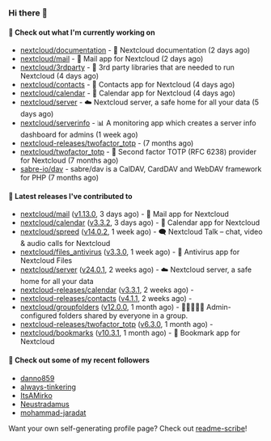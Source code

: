 ### Hi there 👋

#### 👷 Check out what I'm currently working on

- [nextcloud/documentation](https://github.com/nextcloud/documentation) - 📘 Nextcloud documentation (2 days ago)
- [nextcloud/mail](https://github.com/nextcloud/mail) - 💌 Mail app for Nextcloud (2 days ago)
- [nextcloud/3rdparty](https://github.com/nextcloud/3rdparty) - :battery: 3rd party libraries that are needed to run Nextcloud (4 days ago)
- [nextcloud/contacts](https://github.com/nextcloud/contacts) - 📇 Contacts app for Nextcloud (4 days ago)
- [nextcloud/calendar](https://github.com/nextcloud/calendar) - 📆 Calendar app for Nextcloud (4 days ago)
- [nextcloud/server](https://github.com/nextcloud/server) - ☁️ Nextcloud server, a safe home for all your data (5 days ago)
- [nextcloud/serverinfo](https://github.com/nextcloud/serverinfo) - 📊 A monitoring app which creates a server info dashboard for admins (1 week ago)
- [nextcloud-releases/twofactor_totp](https://github.com/nextcloud-releases/twofactor_totp) -  (7 months ago)
- [nextcloud/twofactor_totp](https://github.com/nextcloud/twofactor_totp) - 🔑 Second factor TOTP (RFC 6238) provider for Nextcloud (7 months ago)
- [sabre-io/dav](https://github.com/sabre-io/dav) - sabre/dav is a CalDAV, CardDAV and WebDAV framework for PHP (7 months ago)

#### 🔭 Latest releases I've contributed to

- [nextcloud/mail](https://github.com/nextcloud/mail) ([v1.13.0](https://github.com/nextcloud/mail/releases/tag/v1.13.0), 3 days ago) - 💌 Mail app for Nextcloud
- [nextcloud/calendar](https://github.com/nextcloud/calendar) ([v3.3.2](https://github.com/nextcloud/calendar/releases/tag/v3.3.2), 3 days ago) - 📆 Calendar app for Nextcloud
- [nextcloud/spreed](https://github.com/nextcloud/spreed) ([v14.0.2](https://github.com/nextcloud/spreed/releases/tag/v14.0.2), 1 week ago) - 🗨️ Nextcloud Talk – chat, video &amp; audio calls for Nextcloud
- [nextcloud/files_antivirus](https://github.com/nextcloud/files_antivirus) ([v3.3.0](https://github.com/nextcloud/files_antivirus/releases/tag/v3.3.0), 1 week ago) - 👾 Antivirus app for Nextcloud Files
- [nextcloud/server](https://github.com/nextcloud/server) ([v24.0.1](https://github.com/nextcloud/server/releases/tag/v24.0.1), 2 weeks ago) - ☁️ Nextcloud server, a safe home for all your data
- [nextcloud-releases/calendar](https://github.com/nextcloud-releases/calendar) ([v3.3.1](https://github.com/nextcloud-releases/calendar/releases/tag/v3.3.1), 2 weeks ago) - 
- [nextcloud-releases/contacts](https://github.com/nextcloud-releases/contacts) ([v4.1.1](https://github.com/nextcloud-releases/contacts/releases/tag/v4.1.1), 2 weeks ago) - 
- [nextcloud/groupfolders](https://github.com/nextcloud/groupfolders) ([v12.0.0](https://github.com/nextcloud/groupfolders/releases/tag/v12.0.0), 1 month ago) - 📁👩‍👩‍👧‍👦 Admin-configured folders shared by everyone in a group.
- [nextcloud-releases/twofactor_totp](https://github.com/nextcloud-releases/twofactor_totp) ([v6.3.0](https://github.com/nextcloud-releases/twofactor_totp/releases/tag/v6.3.0), 1 month ago) - 
- [nextcloud/bookmarks](https://github.com/nextcloud/bookmarks) ([v10.3.1](https://github.com/nextcloud/bookmarks/releases/tag/v10.3.1), 1 month ago) - 🔖 Bookmark app for Nextcloud

#### 👯 Check out some of my recent followers

- [danno859](https://github.com/danno859)
- [always-tinkering](https://github.com/always-tinkering)
- [ItsAMirko](https://github.com/ItsAMirko)
- [Neustradamus](https://github.com/Neustradamus)
- [mohammad-jaradat](https://github.com/mohammad-jaradat)

Want your own self-generating profile page? Check out [readme-scribe](https://github.com/muesli/readme-scribe)!
